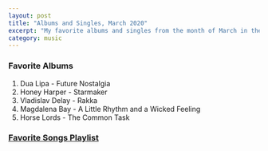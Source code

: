 ```yaml
---
layout: post
title: "Albums and Singles, March 2020"
excerpt: "My favorite albums and singles from the month of March in the 2020th year. "
category: music
---
```


### Favorite Albums
1. Dua Lipa - Future Nostalgia
1. Honey Harper - Starmaker
1. Vladislav Delay - Rakka
1. Magdalena Bay - A Little Rhythm and a Wicked Feeling
1. Horse Lords - The Common Task

### <a href="https://open.spotify.com/playlist/1E2FYV7l81SIQDwK24GV75" target="_blank" rel="noopener">Favorite Songs Playlist</a>